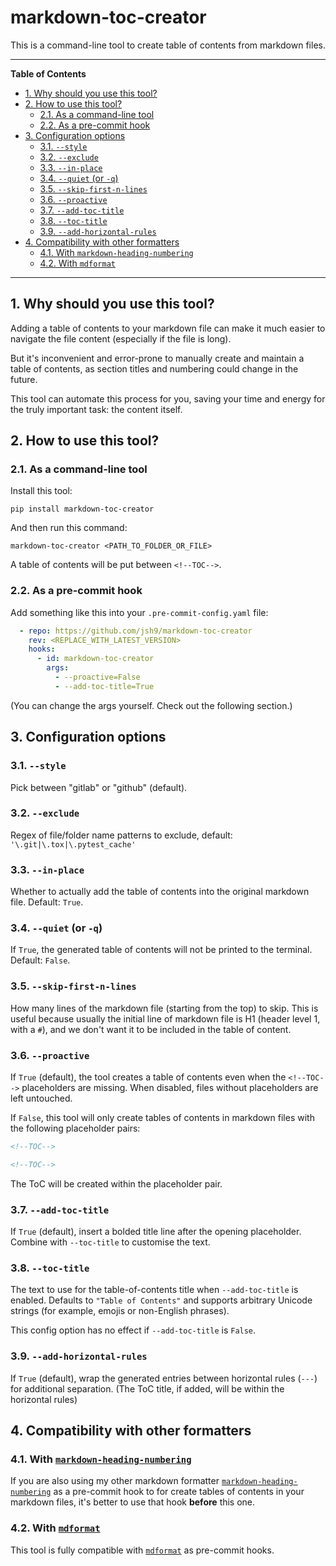 # markdown-toc-creator

This is a command-line tool to create table of contents from markdown files.

<!--TOC-->

______________________________________________________________________

**Table of Contents**

- [1. Why should you use this tool?](#1-why-should-you-use-this-tool)
- [2. How to use this tool?](#2-how-to-use-this-tool)
  - [2.1. As a command-line tool](#21-as-a-command-line-tool)
  - [2.2. As a pre-commit hook](#22-as-a-pre-commit-hook)
- [3. Configuration options](#3-configuration-options)
  - [3.1. `--style`](#31---style)
  - [3.2. `--exclude`](#32---exclude)
  - [3.3. `--in-place`](#33---in-place)
  - [3.4. `--quiet` (or `-q`)](#34---quiet-or--q)
  - [3.5. `--skip-first-n-lines`](#35---skip-first-n-lines)
  - [3.6. `--proactive`](#36---proactive)
  - [3.7. `--add-toc-title`](#37---add-toc-title)
  - [3.8. `--toc-title`](#38---toc-title)
  - [3.9. `--add-horizontal-rules`](#39---add-horizontal-rules)
- [4. Compatibility with other formatters](#4-compatibility-with-other-formatters)
  - [4.1. With `markdown-heading-numbering`](#41-with-markdown-heading-numbering)
  - [4.2. With `mdformat`](#42-with-mdformat)

______________________________________________________________________

<!--TOC-->

## 1. Why should you use this tool?

Adding a table of contents to your markdown file can make it much easier to
navigate the file content (especially if the file is long).

But it's inconvenient and error-prone to manually create and maintain a table
of contents, as section titles and numbering could change in the future.

This tool can automate this process for you, saving your time and energy for
the truly important task: the content itself.

## 2. How to use this tool?

### 2.1. As a command-line tool

Install this tool:

```commandline
pip install markdown-toc-creator
```

And then run this command:

```commandline
markdown-toc-creator <PATH_TO_FOLDER_OR_FILE>
```

A table of contents will be put between `<!--TOC-->`.

### 2.2. As a pre-commit hook

Add something like this into your `.pre-commit-config.yaml` file:

```yaml
  - repo: https://github.com/jsh9/markdown-toc-creator
    rev: <REPLACE_WITH_LATEST_VERSION>
    hooks:
      - id: markdown-toc-creator
        args:
          - --proactive=False
          - --add-toc-title=True
```

(You can change the args yourself. Check out the following section.)

## 3. Configuration options

### 3.1. `--style`

Pick between "gitlab" or "github" (default).

### 3.2. `--exclude`

Regex of file/folder name patterns to exclude, default:
`'\.git|\.tox|\.pytest_cache'`

### 3.3. `--in-place`

Whether to actually add the table of contents into the original markdown file.
Default: `True`.

### 3.4. `--quiet` (or `-q`)

If `True`, the generated table of contents will not be printed to the terminal.
Default: `False`.

### 3.5. `--skip-first-n-lines`

How many lines of the markdown file (starting from the top) to skip. This is
useful because usually the initial line of markdown file is H1 (header level 1,
with a `#`), and we don't want it to be included in the table of content.

### 3.6. `--proactive`

If `True` (default), the tool creates a table of contents even when the
`<!--TOC-->` placeholders are missing. When disabled, files without
placeholders are left untouched.

If `False`, this tool will only create tables of contents in markdown files
with the following placeholder pairs:

```markdown
<!--TOC-->

<!--TOC-->
```

The ToC will be created within the placeholder pair.

### 3.7. `--add-toc-title`

If `True` (default), insert a bolded title line after the opening placeholder.
Combine with `--toc-title` to customise the text.

### 3.8. `--toc-title`

The text to use for the table-of-contents title when `--add-toc-title` is
enabled. Defaults to `"Table of Contents"` and supports arbitrary Unicode
strings (for example, emojis or non-English phrases).

This config option has no effect if `--add-toc-title` is `False`.

### 3.9. `--add-horizontal-rules`

If `True` (default), wrap the generated entries between horizontal rules
(`---`) for additional separation. (The ToC title, if added, will be within the
horizontal rules)

## 4. Compatibility with other formatters

### 4.1. With [`markdown-heading-numbering`](https://github.com/jsh9/markdown-heading-numbering/)

If you are also using my other markdown formatter
[`markdown-heading-numbering`](https://github.com/jsh9/markdown-heading-numbering/)
as a pre-commit hook to for create tables of contents in your markdown files,
it's better to use that hook **before** this one.

### 4.2. With [`mdformat`](https://github.com/hukkin/mdformat)

This tool is fully compatible with
[`mdformat`](https://github.com/hukkin/mdformat) as pre-commit hooks.

